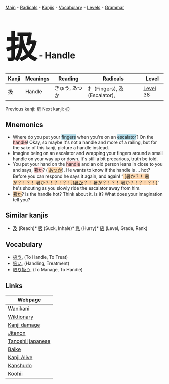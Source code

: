 <style> bigfont {font-size: 100px}</style>
[Main](../README.md) -
[Radicals](../radicals.md) -
[Kanjis](../kanjis.md) -
[Vocabulary](../vocabulary.md) -
[Levels](../levels.md) -
[Grammar](../grammar.md)
# <bigfont> 扱</bigfont> - Handle 

| Kanji | Meanings | Reading | Radicals | Level |
| --- | --- | --- | --- | --- |
| 扱 | Handle | きゅう, あつか | [扌](../radicals/扌.md) (Fingers), [及](../radicals/及.md) (Escalator),  | [Level 38](../levels/wk_level38.md) |

Previous kanji: [房](房.md) Next kanji: [抑](抑.md) 

## Mnemonics
 * Where do you put your <span style="background-color:#ADD8E6"> fingers</span> when you're on an <span style="background-color:#ADD8E6"> escalator</span>? On the <span style="background-color:#ffcccb"> handle</span>! Okay, so maybe it's not a handle and more of a railing, but for the sake of this kanji, picture a handle instead.
* Imagine being on an escalator and wrapping your fingers around a small handle on your way up or down. It's still a bit precarious, truth be told.
* You put your hand on the <span style="background-color:#ffcccb"> handle</span> and an old person leans in close to you and says, <span style="background-color:#ffcccb"> 暑か</span>? (<span style="background-color:#fed8b1"> [あつか](https://jisho.org/search/あつか)</span>). He wants to know if the handle is ... hot? Before you can respond he says it again, and again! “<span style="background-color:#fed8b1"> [暑か？！ 暑か？！？！ 暑か？！？！？！]([暑か](https://jisho.org/search/暑か)？！ 暑か？！？！ 暑か？！？！？！)</span>” he's shouting as you slowly ride the escalator away from him.
* <span style="background-color:#fed8b1"> [暑か](https://jisho.org/search/暑か)</span>? Is the handle hot? Think about it. Is it? What does your imagination tell you?


## Similar kanjis
 * [及](及.md) (Reach)* [吸](吸.md) (Suck, Inhale)* [急](急.md) (Hurry)* [級](級.md) (Level, Grade, Rank)


## Vocabulary
 * [扱う](../vocabulary/扱.md), (To Handle, To Treat)
* [扱い](../vocabulary/扱.md), (Handling, Treatment)
* [取り扱う](../vocabulary/扱.md), (To Manage, To Handle)



## Links 

| Webpage |
| --- |
| [Wanikani          ](https://www.wanikani.com/kanji/扱) |
| [Wiktionary        ](https://en.wiktionary.org/wiki/扱) |
| [Kanji damage      ](http://www.kanjidamage.com/kanji/search?utf8=✓&q=扱) |
| [Jitenon           ](https://jitenon.com/kanji/扱) |
| [Tanoshii japanese ](https://www.tanoshiijapanese.com/dictionary/kanji.cfm?k=扱) |
| [Baike             ](https://baike.baidu.com/item/扱) |
| [Kanji Alive       ](https://app.kanjialive.com/扱) |
| [Kanshudo          ](https://www.kanshudo.com/searchmn?q=扱) |
| [Koohii            ](https://kanji.koohii.com/study/kanji/扱) |
